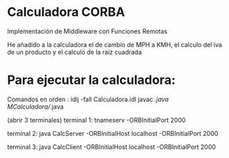 # Calculadora CORBA

Implementación de Middleware con Funciones Remotas

He añadido a la calculadora el de cambio de MPH a KMH, el calculo del iva de un producto y el calculo de la raiz cuadrada

# Para ejecutar la calculadora:

Comandos en orden :
 idlj -fall  Calculadora.idl
javac *.java MCalculadora/*.java

(abrir 3 terminales)
terminal 1:
tnameserv -ORBInitialPort 2000

terminal 2:
java CalcServer -ORBInitialHost localhost -ORBInitialPort 2000

terminal 3:
java CalcClient -ORBInitialHost localhost -ORBInitialPort 2000
